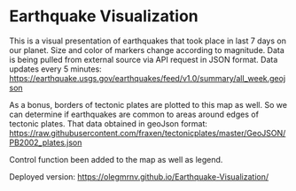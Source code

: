 # Earthquake Visualization

This is a visual presentation of earthquakes that took place in last 7 days on our planet. Size and color of markers change according to magnitude. Data is being pulled from external source via API request in JSON format. Data updates every 5 minutes: https://earthquake.usgs.gov/earthquakes/feed/v1.0/summary/all_week.geojson

As a bonus, borders of tectonic plates are plotted to this map as well. So we can determine if earthquakes are common to areas around edges of tectonic plates. That data obtained in geoJson format: https://raw.githubusercontent.com/fraxen/tectonicplates/master/GeoJSON/PB2002_plates.json

Control function been added to the map as well as legend.

Deployed version: https://olegmrnv.github.io/Earthquake-Visualization/
